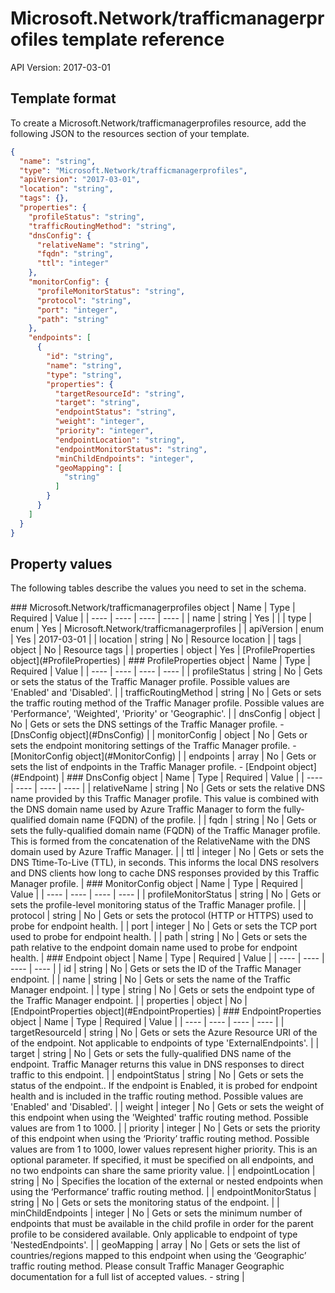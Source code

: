 # Microsoft.Network/trafficmanagerprofiles template reference
API Version: 2017-03-01
## Template format

To create a Microsoft.Network/trafficmanagerprofiles resource, add the following JSON to the resources section of your template.

```json
{
  "name": "string",
  "type": "Microsoft.Network/trafficmanagerprofiles",
  "apiVersion": "2017-03-01",
  "location": "string",
  "tags": {},
  "properties": {
    "profileStatus": "string",
    "trafficRoutingMethod": "string",
    "dnsConfig": {
      "relativeName": "string",
      "fqdn": "string",
      "ttl": "integer"
    },
    "monitorConfig": {
      "profileMonitorStatus": "string",
      "protocol": "string",
      "port": "integer",
      "path": "string"
    },
    "endpoints": [
      {
        "id": "string",
        "name": "string",
        "type": "string",
        "properties": {
          "targetResourceId": "string",
          "target": "string",
          "endpointStatus": "string",
          "weight": "integer",
          "priority": "integer",
          "endpointLocation": "string",
          "endpointMonitorStatus": "string",
          "minChildEndpoints": "integer",
          "geoMapping": [
            "string"
          ]
        }
      }
    ]
  }
}
```
## Property values

The following tables describe the values you need to set in the schema.

<a id="Microsoft.Network/trafficmanagerprofiles" />
### Microsoft.Network/trafficmanagerprofiles object
|  Name | Type | Required | Value |
|  ---- | ---- | ---- | ---- |
|  name | string | Yes |  |
|  type | enum | Yes | Microsoft.Network/trafficmanagerprofiles |
|  apiVersion | enum | Yes | 2017-03-01 |
|  location | string | No | Resource location |
|  tags | object | No | Resource tags |
|  properties | object | Yes | [ProfileProperties object](#ProfileProperties) |


<a id="ProfileProperties" />
### ProfileProperties object
|  Name | Type | Required | Value |
|  ---- | ---- | ---- | ---- |
|  profileStatus | string | No | Gets or sets the status of the Traffic Manager profile.  Possible values are 'Enabled' and 'Disabled'. |
|  trafficRoutingMethod | string | No | Gets or sets the traffic routing method of the Traffic Manager profile.  Possible values are 'Performance', 'Weighted', 'Priority' or 'Geographic'. |
|  dnsConfig | object | No | Gets or sets the DNS settings of the Traffic Manager profile. - [DnsConfig object](#DnsConfig) |
|  monitorConfig | object | No | Gets or sets the endpoint monitoring settings of the Traffic Manager profile. - [MonitorConfig object](#MonitorConfig) |
|  endpoints | array | No | Gets or sets the list of endpoints in the Traffic Manager profile. - [Endpoint object](#Endpoint) |


<a id="DnsConfig" />
### DnsConfig object
|  Name | Type | Required | Value |
|  ---- | ---- | ---- | ---- |
|  relativeName | string | No | Gets or sets the relative DNS name provided by this Traffic Manager profile.  This value is combined with the DNS domain name used by Azure Traffic Manager to form the fully-qualified domain name (FQDN) of the profile. |
|  fqdn | string | No | Gets or sets the fully-qualified domain name (FQDN) of the Traffic Manager profile.  This is formed from the concatenation of the RelativeName with the DNS domain used by Azure Traffic Manager. |
|  ttl | integer | No | Gets or sets the DNS Ttime-To-Live (TTL), in seconds.  This informs the local DNS resolvers and DNS clients how long to cache DNS responses provided by this Traffic Manager profile. |


<a id="MonitorConfig" />
### MonitorConfig object
|  Name | Type | Required | Value |
|  ---- | ---- | ---- | ---- |
|  profileMonitorStatus | string | No | Gets or sets the profile-level monitoring status of the Traffic Manager profile. |
|  protocol | string | No | Gets or sets the protocol (HTTP or HTTPS) used to probe for endpoint health. |
|  port | integer | No | Gets or sets the TCP port used to probe for endpoint health. |
|  path | string | No | Gets or sets the path relative to the endpoint domain name used to probe for endpoint health. |


<a id="Endpoint" />
### Endpoint object
|  Name | Type | Required | Value |
|  ---- | ---- | ---- | ---- |
|  id | string | No | Gets or sets the ID of the Traffic Manager endpoint. |
|  name | string | No | Gets or sets the name of the Traffic Manager endpoint. |
|  type | string | No | Gets or sets the endpoint type of the Traffic Manager endpoint. |
|  properties | object | No | [EndpointProperties object](#EndpointProperties) |


<a id="EndpointProperties" />
### EndpointProperties object
|  Name | Type | Required | Value |
|  ---- | ---- | ---- | ---- |
|  targetResourceId | string | No | Gets or sets the Azure Resource URI of the of the endpoint.  Not applicable to endpoints of type 'ExternalEndpoints'. |
|  target | string | No | Gets or sets the fully-qualified DNS name of the endpoint.  Traffic Manager returns this value in DNS responses to direct traffic to this endpoint. |
|  endpointStatus | string | No | Gets or sets the status of the endpoint..  If the endpoint is Enabled, it is probed for endpoint health and is included in the traffic routing method.  Possible values are 'Enabled' and 'Disabled'. |
|  weight | integer | No | Gets or sets the weight of this endpoint when using the 'Weighted' traffic routing method. Possible values are from 1 to 1000. |
|  priority | integer | No | Gets or sets the priority of this endpoint when using the ‘Priority’ traffic routing method. Possible values are from 1 to 1000, lower values represent higher priority. This is an optional parameter.  If specified, it must be specified on all endpoints, and no two endpoints can share the same priority value. |
|  endpointLocation | string | No | Specifies the location of the external or nested endpoints when using the ‘Performance’ traffic routing method. |
|  endpointMonitorStatus | string | No | Gets or sets the monitoring status of the endpoint. |
|  minChildEndpoints | integer | No | Gets or sets the minimum number of endpoints that must be available in the child profile in order for the parent profile to be considered available. Only applicable to endpoint of type 'NestedEndpoints'. |
|  geoMapping | array | No | Gets or sets the list of countries/regions mapped to this endpoint when using the ‘Geographic’ traffic routing method. Please consult Traffic Manager Geographic documentation for a full list of accepted values. - string |

